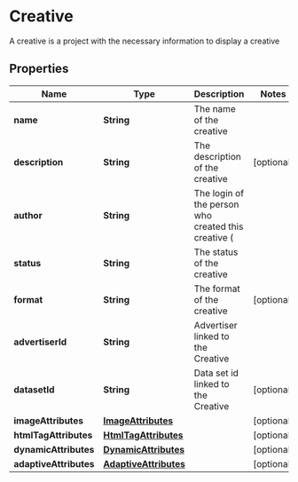 

# Creative

A creative is a project with the necessary information to display a creative

## Properties

| Name | Type | Description | Notes |
|------------ | ------------- | ------------- | -------------|
|**name** | **String** | The name of the creative |  |
|**description** | **String** | The description of the creative |  [optional] |
|**author** | **String** | The login of the person who created this creative ( |  |
|**status** | **String** | The status of the creative |  |
|**format** | **String** | The format of the creative |  [optional] |
|**advertiserId** | **String** | Advertiser linked to the Creative |  |
|**datasetId** | **String** | Data set id linked to the Creative |  [optional] |
|**imageAttributes** | [**ImageAttributes**](ImageAttributes.md) |  |  [optional] |
|**htmlTagAttributes** | [**HtmlTagAttributes**](HtmlTagAttributes.md) |  |  [optional] |
|**dynamicAttributes** | [**DynamicAttributes**](DynamicAttributes.md) |  |  [optional] |
|**adaptiveAttributes** | [**AdaptiveAttributes**](AdaptiveAttributes.md) |  |  [optional] |



